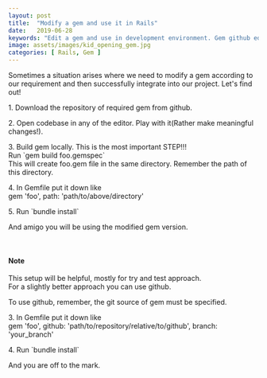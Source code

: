 ```yaml
---
layout: post
title:  "Modify a gem and use it in Rails"
date:   2019-06-28
keywords: "Edit a gem and use in development environment. Gem github edit rails development build gryffindor learning"
image: assets/images/kid_opening_gem.jpg
categories: [ Rails, Gem ]
---
```


Sometimes a situation arises where we need to modify a gem according to our requirement and then 
successfully integrate into our project. Let's find out!

<p>1. Download the repository of required gem from github.</p>

<p>2. Open codebase in any of the editor. Play with it(Rather make meaningful changes!).</p>

<p>3. Build gem locally. This is the most important STEP!!!<br>
Run `gem build foo.gemspec`<br>
This will create foo.gem file in the same directory. Remember the path of this directory.</p>

<p>4. In Gemfile put it down like<br>
gem 'foo', path: 'path/to/above/directory'</p>

<p>5. Run `bundle install`</p>

<p>And amigo you will be using the modified gem version.</p><br>

<h4>Note</h4> 
<p>This setup will be helpful, mostly for try and test approach.<br>
For a slightly better approach you can use github.</p>
<p>To use github, remember, the git source of gem must be specified.</p>
<p>3. In Gemfile put it down like<br>
gem 'foo', github: 'path/to/repository/relative/to/github', branch: 'your_branch'</p>

<p>4. Run `bundle install`</p>

<p>And you are off to the mark.</p>